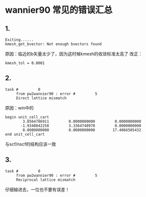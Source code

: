 # wannier90 常见的错误汇总
## 1.
```
Exiting......
kmesh_get_bvector: Not enough bvectors found
```
原因：临近的b矢量太少了，因为这时候kmesh的收敛标准太高了
改正：
```
kmesh_tol = 0.0001
```
## 2.
```
task #         0
     from pw2wannier90 : error #         5
     Direct lattice mismatch

```
原因：win中的
```
begin unit_cell_cart
        3.8564786911         0.0000000000         0.0000000000
       -1.9340042258         3.3364748978         0.0000000000
        0.0000000000         0.0000000000        17.4066505432
end unit_cell_cart
```
与scf/nscf的结构应该一致

## 3.
```
task #         0
     from pw2wannier90 : error #         5
     Reciprocal lattice mismatch

```
仔细输进去，一位也不要有误差！
